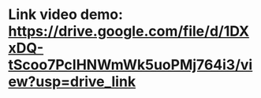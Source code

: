 # Link video demo: https://drive.google.com/file/d/1DXxDQ-tScoo7PcIHNWmWk5uoPMj764i3/view?usp=drive_link
